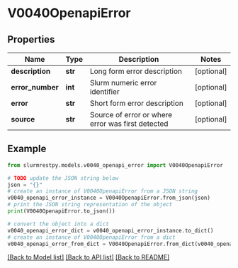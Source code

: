 # V0040OpenapiError


## Properties

Name | Type | Description | Notes
------------ | ------------- | ------------- | -------------
**description** | **str** | Long form error description | [optional]
**error_number** | **int** | Slurm numeric error identifier | [optional]
**error** | **str** | Short form error description | [optional]
**source** | **str** | Source of error or where error was first detected | [optional]

## Example

```python
from slurmrestpy.models.v0040_openapi_error import V0040OpenapiError

# TODO update the JSON string below
json = "{}"
# create an instance of V0040OpenapiError from a JSON string
v0040_openapi_error_instance = V0040OpenapiError.from_json(json)
# print the JSON string representation of the object
print(V0040OpenapiError.to_json())

# convert the object into a dict
v0040_openapi_error_dict = v0040_openapi_error_instance.to_dict()
# create an instance of V0040OpenapiError from a dict
v0040_openapi_error_from_dict = V0040OpenapiError.from_dict(v0040_openapi_error_dict)
```
[[Back to Model list]](../README.md#documentation-for-models) [[Back to API list]](../README.md#documentation-for-api-endpoints) [[Back to README]](../README.md)


